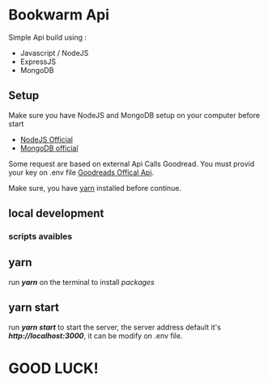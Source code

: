 # Bookwarm Api


Simple Api build using :
* Javascript / NodeJS
* ExpressJS
* MongoDB


## Setup
Make sure you have NodeJS and MongoDB setup on your computer before start
* [NodeJS Official](https://nodejs.org/)
* [MongoDB official](https://docs.mongodb.com/)


Some request are based on external Api Calls Goodread.
You must provid your key on .env file
[Goodreads Offical Api](https://www.goodreads.com/api).


Make sure, you have [yarn](https://yarnpkg.com/) installed before continue.

## local development
### scripts avaibles
## yarn
run ***yarn*** on the terminal to install *packages* 
## yarn start
run ***yarn start*** to start the server, the server address default it's ***http://localhost:3000***, it can be modify on .env file.


# GOOD LUCK!



